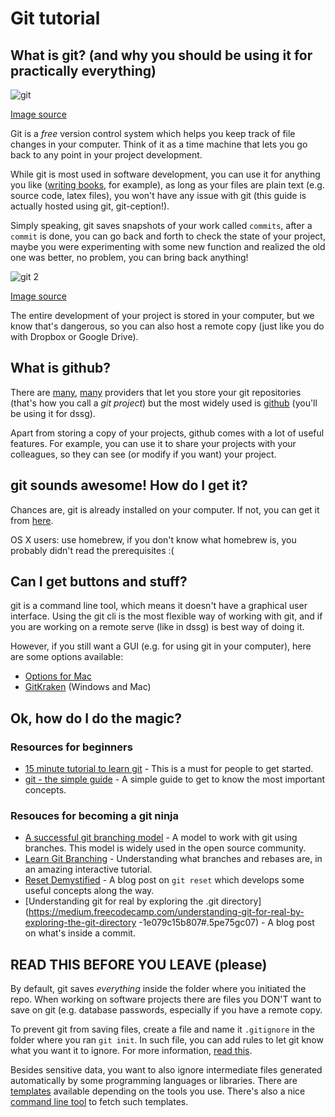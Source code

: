 # Git tutorial

## What is git? (and why you should be using it for practically everything)

![git](https://imgs.xkcd.com/comics/git.png)

[Image source](https://xkcd.com/1597/)

Git is a *free* version control system which helps you keep track of file changes in your computer. 
Think of it as a time machine that lets you go back to any point in your project development.

While git is most used in software development, you can use it for anything you like ([writing 
books](https://www.gitbook.com/), for example), as long as your files are plain text (e.g. source 
code, latex files), you won't have any issue with git (this guide is actually hosted using git, 
git-ception!).

Simply speaking, git saves snapshots of your work called `commits`, after a `commit` is done, you 
can go back and forth to check the state of your project, maybe you were experimenting with some 
new function and realized the old one was better, no problem, you can bring back anything!

![git 2](https://imgs.xkcd.com/comics/git_commit.png)

[Image source](https://xkcd.com/1296/)

The entire development of your project is stored in your computer, but we know that's dangerous, so 
you can also host a remote copy (just like you do with Dropbox or Google Drive).

## What is github?

There are [many](https://gitlab.com/), [many](https://bitbucket.org/) providers that let you store 
your git repositories (that's how you call a *git project*) but the most widely used is 
[github](https://github.com/) (you'll be using it for dssg).

Apart from storing a copy of your projects, github comes with a lot of useful features. For 
example, you can use it to share your projects with your colleagues, so they can see (or modify if 
you want) your project.


## git sounds awesome! How do I get it?

Chances are, git is already installed on your computer. If not, you can get it from 
[here](https://git-scm.com/).

OS X users: use homebrew, if you don't know what homebrew is, you probably didn't read the 
prerequisites :(

## Can I get buttons and stuff?

git is a command line tool, which means it doesn't have a graphical user interface. Using the git 
cli is the most flexible way of working with git, and if you are working on a remote serve (like in 
dssg) is best way of doing it.

However, if you still want a GUI (e.g. for using git in your computer), here are some options 
available:

*   [Options for Mac](https://git-scm.com/download/gui/mac)
*   [GitKraken](https://www.gitkraken.com/) (Windows and Mac)

## Ok, how do I do the magic?

### Resources for beginners

* [15 minute tutorial to learn git](https://try.github.io/levels/1/challenges/1) - This is a must 
for people to get started.
* [git - the simple guide](http://rogerdudler.github.io/git-guide/) - A simple guide to get to know 
the most important concepts.

### Resouces for becoming a git ninja

* [A successful git branching model](http://nvie.com/posts/a-successful-git-branching-model/) - A 
model to work with git using branches. This model is widely used in the open source community.
* [Learn Git Branching](http://learngitbranching.js.org/) - Understanding what branches and rebases 
are, in an amazing interactive tutorial.
* [Reset Demystified](https://git-scm.com/blog/2011/07/11/reset.html) - A blog post on `git reset` 
which develops some useful concepts along the way.
* [Understanding git for real by exploring the .git 
directory](https://medium.freecodecamp.com/understanding-git-for-real-by-exploring-the-git-directory
-1e079c15b807#.5pe75gc07) - A blog post on what's inside a commit.


## READ THIS BEFORE YOU LEAVE  (please)

By default, git saves *everything* inside the folder where you initiated the repo. When working on 
software projects there are files you DON'T want to save on git (e.g. database passwords, 
especially if you have a remote copy.

To prevent git from saving files, create a file and name it `.gitignore` in the folder where you 
ran `git init`. In such file, you can add rules to let git know what you want it to ignore. For 
more information, [read this](https://git-scm.com/docs/gitignore).

Besides sensitive data, you want to also ignore intermediate files generated automatically by some 
programming languages or libraries. There are [templates](https://github.com/github/gitignore) 
available depending on the tools you use. There's also a nice [command line 
tool](https://github.com/karan/joe) to fetch such templates.
